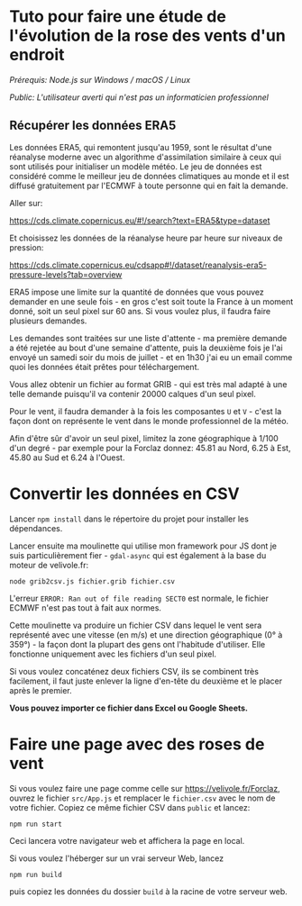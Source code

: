 # Tuto pour faire une étude de l'évolution de la rose des vents d'un endroit

*Prérequis: Node.js sur Windows / macOS / Linux*

*Public: L'utilisateur averti qui n'est pas un informaticien professionnel*
## Récupérer les données ERA5

Les données ERA5, qui remontent jusqu'au 1959, sont le résultat d'une réanalyse moderne avec un algorithme d'assimilation similaire à ceux qui sont utilisés pour initialiser un modèle météo. Le jeu de données est considéré comme le meilleur jeu de données climatiques au monde et il est diffusé gratuitement par l'ECMWF à toute personne qui en fait la demande.

Aller sur:

https://cds.climate.copernicus.eu/#!/search?text=ERA5&type=dataset

Et choisissez les données de la réanalyse heure par heure sur niveaux de pression:

https://cds.climate.copernicus.eu/cdsapp#!/dataset/reanalysis-era5-pressure-levels?tab=overview

ERA5 impose une limite sur la quantité de données que vous pouvez demander en une seule fois - en gros c'est soit toute la France à un moment donné, soit un seul pixel sur 60 ans. Si vous voulez plus, il faudra faire plusieurs demandes.

Les demandes sont traitées sur une liste d'attente - ma première demande a été rejetée au bout d'une semaine d'attente, puis la deuxième fois je l'ai envoyé un samedi soir du mois de juillet - et en 1h30 j'ai eu un email comme quoi les données était prêtes pour téléchargement.

Vous allez obtenir un fichier au format GRIB - qui est très mal adapté à une telle demande puisqu'il va contenir 20000 calques d'un seul pixel.

Pour le vent, il faudra demander à la fois les composantes `U` et `V` - c'est la façon dont on représente le vent dans le monde professionnel de la météo.

Afin d'être sûr d'avoir un seul pixel, limitez la zone géographique à 1/100 d'un degré - par exemple pour la Forclaz donnez: 45.81 au Nord, 6.25 à Est, 45.80 au Sud et 6.24 à l'Ouest.

# Convertir les données en CSV

Lancer `npm install` dans le répertoire du projet pour installer les dépendances.

Lancer ensuite ma moulinette qui utilise mon framework pour JS dont je suis particulièrement fier - `gdal-async` qui est également à la base du moteur de velivole.fr:

```
node grib2csv.js fichier.grib fichier.csv
```

L'erreur `ERROR: Ran out of file reading SECT0` est normale, le fichier ECMWF n'est pas tout à fait aux normes.

Cette moulinette va produire un fichier CSV dans lequel le vent sera représenté avec une vitesse (en m/s) et une direction géographique (0° à 359°) - la façon dont la plupart des gens ont l'habitude d'utiliser. Elle fonctionne uniquement avec les fichiers d'un seul pixel.

Si vous voulez concaténez deux fichiers CSV, ils se combinent très facilement, il faut juste enlever la ligne d'en-tête du deuxième et le placer après le premier.

**Vous pouvez importer ce fichier dans Excel ou Google Sheets.**

# Faire une page avec des roses de vent

Si vous voulez faire une page comme celle sur https://velivole.fr/Forclaz, ouvrez le fichier `src/App.js` et remplacer le `fichier.csv` avec le nom de votre fichier. Copiez ce même fichier CSV dans `public` et lancez:

```
npm run start
````

Ceci lancera votre navigateur web et affichera la page en local.

Si vous voulez l'héberger sur un vrai serveur Web, lancez

```
npm run build
````

puis copiez les données du dossier `build` à la racine de votre serveur web.
